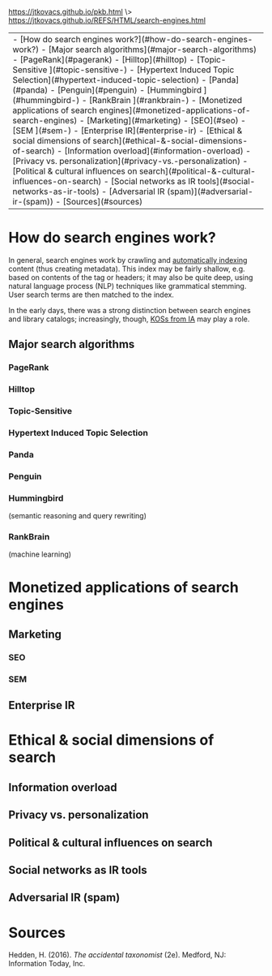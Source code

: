 <p id="path"><a href="../../pkb.html">https://jtkovacs.github.io/pkb.html</a> \> <a href="https://jtkovacs.github.io/REFS/HTML/search-engines.html">https://jtkovacs.github.io/REFS/HTML/search-engines.html</a></p><table class="TOC"><tr><td>- [How do search engines work?](#how-do-search-engines-work?)
	- [Major search algorithms](#major-search-algorithms)
		- [PageRank](#pagerank)
		- [Hilltop](#hilltop)
		- [Topic-Sensitive ](#topic-sensitive-)
		- [Hypertext Induced Topic Selection](#hypertext-induced-topic-selection)
		- [Panda](#panda)
		- [Penguin](#penguin)
		- [Hummingbird ](#hummingbird-)
		- [RankBrain ](#rankbrain-)
- [Monetized applications of search engines](#monetized-applications-of-search-engines)
	- [Marketing](#marketing)
		- [SEO](#seo)
		- [SEM ](#sem-)
	- [Enterprise IR](#enterprise-ir)
- [Ethical & social dimensions of search](#ethical-&-social-dimensions-of-search)
	- [Information overload](#information-overload)
	- [Privacy vs. personalization](#privacy-vs.-personalization)
	- [Political & cultural influences on search](#political-&-cultural-influences-on-search)
	- [Social networks as IR tools](#social-networks-as-ir-tools)
	- [Adversarial IR (spam)](#adversarial-ir-(spam))
- [Sources](#sources)
</td></tr></table>

# How do search engines work?

In general, search engines work by crawling and [automatically indexing](information-architecture.html#cataloging-&-indexing) content (thus creating metadata). This index may be fairly shallow, e.g. based on contents of the <meta> tag or headers; it may also be quite deep, using natural language process (NLP) techniques like grammatical stemming. User search terms are then matched to the index. 

In the early days, there was a strong distinction between search engines and library catalogs; increasingly, though, [KOSs from IA](information-architecture.html#koss-by-role-in-ir) may play a role. 

## Major search algorithms

### PageRank

### Hilltop

### Topic-Sensitive 

### Hypertext Induced Topic Selection

### Panda

### Penguin

### Hummingbird 

(semantic reasoning and query rewriting)  

### RankBrain 

(machine learning)




# Monetized applications of search engines

## Marketing

### SEO

### SEM 

## Enterprise IR





# Ethical & social dimensions of search

## Information overload

## Privacy vs. personalization

## Political & cultural influences on search

## Social networks as IR tools

## Adversarial IR (spam)



# Sources

Hedden, H. (2016). _The accidental taxonomist_ (2e). Medford, NJ: Information Today, Inc.
